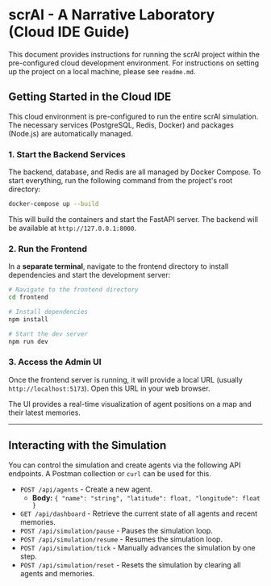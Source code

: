 # scrAI - A Narrative Laboratory (Cloud IDE Guide)

This document provides instructions for running the scrAI project within the pre-configured cloud development environment. For instructions on setting up the project on a local machine, please see `readme.md`.

## Getting Started in the Cloud IDE

This cloud environment is pre-configured to run the entire scrAI simulation. The necessary services (PostgreSQL, Redis, Docker) and packages (Node.js) are automatically managed.

### 1. Start the Backend Services

The backend, database, and Redis are all managed by Docker Compose. To start everything, run the following command from the project's root directory:

```bash
docker-compose up --build
```
This will build the containers and start the FastAPI server. The backend will be available at `http://127.0.0.1:8000`.

### 2. Run the Frontend

In a **separate terminal**, navigate to the frontend directory to install dependencies and start the development server:

```bash
# Navigate to the frontend directory
cd frontend

# Install dependencies
npm install

# Start the dev server
npm run dev
```

### 3. Access the Admin UI

Once the frontend server is running, it will provide a local URL (usually `http://localhost:5173`). Open this URL in your web browser.

The UI provides a real-time visualization of agent positions on a map and their latest memories.

---

## Interacting with the Simulation

You can control the simulation and create agents via the following API endpoints. A Postman collection or `curl` can be used for this.

*   `POST /api/agents` - Create a new agent.
    *   **Body:** `{ "name": "string", "latitude": float, "longitude": float }`
*   `GET /api/dashboard` - Retrieve the current state of all agents and recent memories.
*   `POST /api/simulation/pause` - Pauses the simulation loop.
*   `POST /api/simulation/resume` - Resumes the simulation loop.
*   `POST /api/simulation/tick` - Manually advances the simulation by one step.
*   `POST /api/simulation/reset` - Resets the simulation by clearing all agents and memories.
